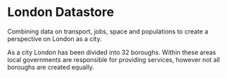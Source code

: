 # London Datastore

Combining data on transport, jobs, space and populations to create a perspective on London as a city. 

As a city London has been divided into 32 boroughs. Within these areas local governments are responsible for providing services, however not all boroughs are created equally.
